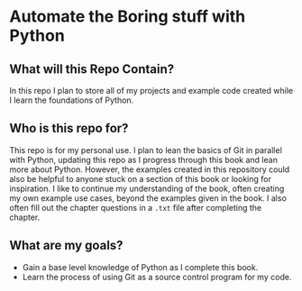 # Automate the Boring stuff with Python

## What will this Repo Contain?
In this repo I plan to store all of my projects and example code created while I learn the foundations of Python.

## Who is this repo for?
This repo is for my personal use. I plan to lean the basics of Git in parallel with Python, updating this repo as I progress through this book and lean more about Python. However, the examples created in this repository could also be helpful to anyone stuck on a section of this book or looking for inspiration. I like to continue my understanding of the book, often creating my own example use cases, beyond the examples given in the book. I also often fill out the chapter questions in a `.txt` file after completing the chapter.

## What are my goals?
- Gain a base level knowledge of Python as I complete this book.
- Learn the process of using Git as a source control program for my code. 
